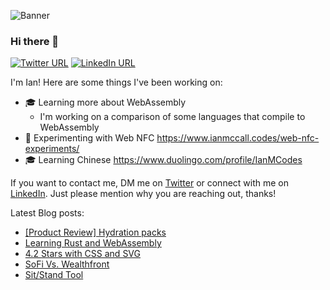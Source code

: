 ![Banner](https://www.ianmccall.codes/assets/images/banner.jpg)

### Hi there 👋

<a href="https://twitter.com/ianmccallcodes"><img src="https://img.shields.io/twitter/url?style=social&url=http%3A%2F%2Ftwitter.com%2Fianmccallcodes" alt="Twitter URL" /></a>
<a href="https://www.linkedin.com/in/ianmccallcodes/"><img src="https://img.shields.io/badge/LinkedIn--_.svg?style=social&logo=linkedin" alt="LinkedIn URL" /></a>

I'm Ian! Here are some things I've been working on:

* 🎓 Learning more about WebAssembly
  * I'm working on a comparison of some languages that compile to WebAssembly
* 🧪 Experimenting with Web NFC https://www.ianmccall.codes/web-nfc-experiments/
* 🎓 Learning Chinese https://www.duolingo.com/profile/IanMCodes

If you want to contact me, DM me on [Twitter](https://twitter.com/ianmccallcodes) or connect with me on [LinkedIn](https://www.linkedin.com/in/ianmccallcodes/). Just please mention why you are reaching out, thanks!

Latest Blog posts:
 * [[Product Review] Hydration packs](https://www.ianmccall.codes/review/2020/07/17/product-review-hydration-packs.html)
 * [Learning Rust and WebAssembly](https://www.ianmccall.codes/2020/06/28/bigger-than-a-breadbox-learning-rust-and-webassembly.html)
 * [4.2 Stars with CSS and SVG](https://www.ianmccall.codes/2020/05/07/42-stars-with-css-and-svg.html)
 * [SoFi Vs. Wealthfront](https://www.ianmccall.codes/2019/08/12/sofi-vs-wealthfront.html)
 * [Sit/Stand Tool](https://www.ianmccall.codes/2018/06/22/sitstand-tool.html)


<!--
**ianmcodes/ianmcodes** is a ✨ _special_ ✨ repository because its `README.md` (this file) appears on your GitHub profile.

Here are some ideas to get you started:

- 🔭 I’m currently working on ...
- 🌱 I’m currently learning ...
- 👯 I’m looking to collaborate on ...
- 🤔 I’m looking for help with ...
- 💬 Ask me about ...
- 📫 How to reach me: ...
- 😄 Pronouns: ...
- ⚡ Fun fact: ...
-->
